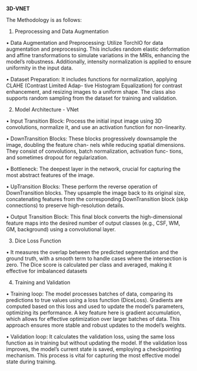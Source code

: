 **3D-VNET**

The Methodology is as follows: 

1. Preprocessing and Data Augmentation
   
• Data Augmentation and Preprocessing: Utilize TorchIO for data augmentation and preprocessing.
This includes random elastic deformation and affine transformations to simulate variations in the MRIs,
enhancing the model’s robustness. Additionally, intensity normalization is applied to ensure uniformity in
the input data.

• Dataset Preparation: It includes functions for normalization, applying CLAHE (Contrast Limited Adap-
tive Histogram Equalization) for contrast enhancement, and resizing images to a uniform shape. The class
also supports random sampling from the dataset for training and validation.

2. Model Architecture - VNet
   
• Input Transition Block: Process the initial input image using 3D convolutions, normalize it, and use an
activation function for non-linearity.

• DownTransition Blocks: These blocks progressively downsample the image, doubling the feature chan-
nels while reducing spatial dimensions. They consist of convolutions, batch normalization, activation func-
tions, and sometimes dropout for regularization.

• Bottleneck: The deepest layer in the network, crucial for capturing the most abstract features of the
image.

• UpTransition Blocks: These perform the reverse operation of DownTransition blocks. They upsample
the image back to its original size, concatenating features from the corresponding DownTransition block
(skip connections) to preserve high-resolution details.

• Output Transition Block: This final block converts the high-dimensional feature maps into the desired
number of output classes (e.g., CSF, WM, GM, background) using a convolutional layer.

3. Dice Loss Function

• It measures the overlap between the predicted segmentation and the ground truth, with a smooth term to
handle cases where the intersection is zero. The Dice score is calculated per class and averaged, making it
effective for imbalanced datasets

4. Training and Validation

• Training loop: The model processes batches of data, comparing its predictions to true values using a
loss function (DiceLoss). Gradients are computed based on this loss and used to update the model’s
parameters, optimizing its performance. A key feature here is gradient accumulation, which allows for
effective optimization over larger batches of data. This approach ensures more stable and robust updates
to the model’s weights.

• Validation loop: It calculates the validation loss, using the same loss function as in training but without
updating the model. If the validation loss improves, the model’s current state is saved, employing a
checkpointing mechanism. This process is vital for capturing the most effective model state during training.

